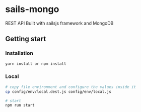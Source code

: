 # sails-mongo
REST API Built with sailsjs framework and MongoDB
## Getting start

### Installation

```bash
yarn install or npm install
```

### Local

```bash
# copy file environment and configure the values ​​inside it
cp config/env/local.dest.js config/env/local.js

# start
npm run start
```